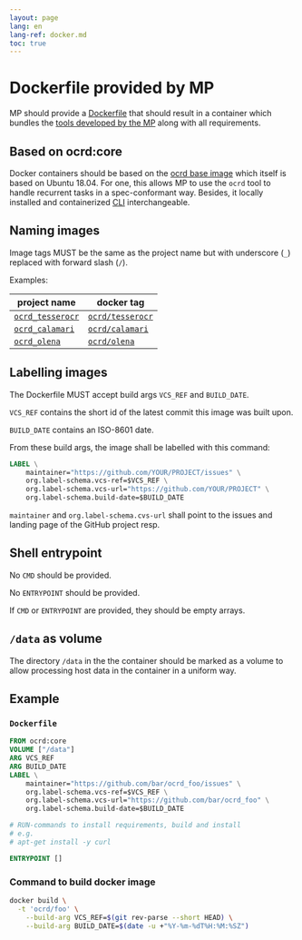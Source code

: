 ```yaml
---
layout: page
lang: en
lang-ref: docker.md
toc: true
---
```


# Dockerfile provided by MP

MP should provide a
[Dockerfile](https://docs.docker.com/engine/reference/builder/) that should
result in a container which bundles the [tools developed by the MP](cli) along
with all requirements.

## Based on ocrd:core

Docker containers should be based on the [ocrd base
image](https://hub.docker.com/r/ocrd/core/) which itself is based on Ubuntu
18.04. For one, this allows MP to use the `ocrd` tool to handle recurrent tasks
in a spec-conformant way. Besides, it locally installed and containerized
[CLI](cli) interchangeable.

## Naming images

Image tags MUST be the same as the project name but with underscore (`_`)
replaced with forward slash (`/`).

Examples:

| project name                                                | docker tag                                                  |
| ---                                                         | ---                                                         |
| [`ocrd_tesserocr`](https://github.com/OCR-D/ocrd_tesserocr) | [`ocrd/tesserocr`](https://hub.docker.com/r/ocrd/tesserocr) |
| [`ocrd_calamari`](https://github.com/OCR-D/ocrd_calamari)   | [`ocrd/calamari`](https://hub.docker.com/r/ocrd/calamari)   |
| [`ocrd_olena`](https://github.com/OCR-D/ocrd_olena)         | [`ocrd/olena`](https://hub.docker.com/r/ocrd/olena)         |

## Labelling images

The Dockerfile MUST accept build args `VCS_REF` and `BUILD_DATE`.

`VCS_REF` contains the short id of the latest commit this image was built upon.

`BUILD_DATE` contains an ISO-8601 date.

From these build args, the image shall be labelled with this command:

```dockerfile
LABEL \
    maintainer="https://github.com/YOUR/PROJECT/issues" \
    org.label-schema.vcs-ref=$VCS_REF \
    org.label-schema.vcs-url="https://github.com/YOUR/PROJECT" \
    org.label-schema.build-date=$BUILD_DATE
```

`maintainer` and `org.label-schema.cvs-url` shall point to the issues and
landing page of the GitHub project resp.

## Shell entrypoint

No `CMD` should be provided.

No `ENTRYPOINT` should be provided.

If `CMD` or `ENTRYPOINT` are provided, they should be empty arrays.

## `/data` as volume

The directory `/data` in the the container should be marked as a volume to
allow processing host data in the container in a uniform way.

## Example

### `Dockerfile`

```dockerfile
FROM ocrd:core
VOLUME ["/data"]
ARG VCS_REF
ARG BUILD_DATE
LABEL \
    maintainer="https://github.com/bar/ocrd_foo/issues" \
    org.label-schema.vcs-ref=$VCS_REF \
    org.label-schema.vcs-url="https://github.com/bar/ocrd_foo" \
    org.label-schema.build-date=$BUILD_DATE

# RUN-commands to install requirements, build and install
# e.g.
# apt-get install -y curl

ENTRYPOINT []
```

### Command to build docker image

```sh
docker build \
  -t 'ocrd/foo' \
	--build-arg VCS_REF=$(git rev-parse --short HEAD) \
	--build-arg BUILD_DATE=$(date -u +"%Y-%m-%dT%H:%M:%SZ")
```

